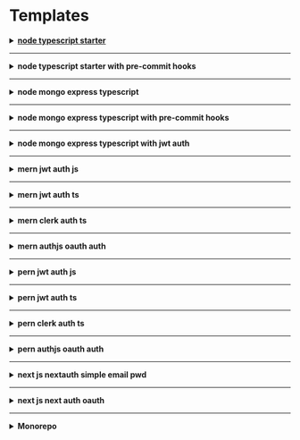 # Templates

<details>
	<summary><strong><a href="https://github.com/GautamRaj-1200/node-ts-starter" target="_blank">node typescript starter </a></strong></summary>
	
A foundational template for any Node.js project using TypeScript. It's configured with essential tools for development, linting, and code formatting to ensure code quality and consistency from the start.

- [x] **node**: The runtime environment for executing JavaScript on the server.
- [x] **typescript**: A statically typed superset of JavaScript that enhances code quality and maintainability.
- [x] **nodemon**: Automatically restarts the node application when file changes in the directory are detected.
- [x] **eslint**: A pluggable and configurable linter tool for identifying and reporting on patterns in JavaScript and TypeScript.
- [x] **prettier**: An opinionated code formatter that enforces a consistent style by parsing your code and re-printing it.
- [x] **gitignore**: A file specifying intentionally untracked files to be ignored by Git.
- [x] **Add type module in package json**: Configures the project to use ES modules, allowing for `import` and `export` syntax.
- [ ] **bash script**: A script for automating setup or deployment tasks (to be added).
- [x] [**Github**](https://github.com/GautamRaj-1200/node-ts-starter)
 
</details>

***

<details>
	<summary><strong>node typescript starter with pre-commit hooks</strong></summary>
	
Builds upon the basic `node typescript starter` by integrating pre-commit hooks. This ensures that code is automatically linted and formatted before it's committed, maintaining high code quality across the project.

- [x] **node**: Server-side JavaScript runtime.
- [x] **typescript**: Statically typed JavaScript superset.
- [x] **nodemon**: Monitors for file changes and auto-restarts the application.
- [x] **eslint**: For static code analysis and enforcing coding standards.
- [x] **prettier**: For consistent code formatting.
- [x] **gitignore**: To exclude unnecessary files from version control.
- [x] **husky**: Enables Git hooks to easily run scripts at different stages of the git process.
- [x] **commitlint**: Checks if your commit messages meet the conventional commit format.
- [x] **lint-staged**: Runs linters on staged git files, preventing bad code from being committed.
- [ ] **bash script**: Automation script for setup/deployment (to be added).

</details>

***

<details>
	<summary><strong>node mongo express typescript</strong></summary>
	
A comprehensive backend starter template for building RESTful APIs. It combines the power of Node.js and Express with TypeScript for type safety and MongoDB for a flexible, NoSQL database solution.

- [x] **node**: The core JavaScript runtime.
- [x] **typescript**: For writing scalable and robust server-side code.
- [x] **nodemon**: For efficient development workflow.
- [x] **eslint**: To maintain code quality.
- [x] **prettier**: For uniform code style.
- [x] **gitignore**: Standard git ignore configuration.
- [ ] **bash script**: Automation script (to be added).

</details>

***

<details>
	<summary><strong>node mongo express typescript with pre-commit hooks</strong></summary>
	
This template enhances the `node mongo express typescript` stack with automated checks before each commit. It's ideal for team projects where maintaining a consistent and error-free codebase is crucial.

- [x] **node**: JavaScript runtime environment.
- [x] **typescript**: Typed JavaScript for robust applications.
- [x] **nodemon**: Auto-restarts the app during development.
- [x] **eslint**: Code linting to catch errors early.
- [x] **prettier**: Automated code formatting.
- [x] **gitignore**: Specifies files for Git to ignore.
- [x] **husky**: Manages and runs Git hooks.
- [x] **commitlint**: Enforces commit message conventions.
- [x] **lint-staged**: Runs linters against staged files.
- [ ] **bash script**: Automation script (to be added).

</details>

***

<details>
	<summary><strong>node mongo express typescript with jwt auth</strong></summary>
	
A secure backend template that includes user authentication using JSON Web Tokens (JWT). It provides a solid foundation for applications requiring user login and protected routes, built with the robust combination of Node.js, Express, MongoDB, and TypeScript.

- [x] **node**: The underlying runtime.
- [x] **express**: Web framework for building APIs.
- [x] **mongodb**: NoSQL database for storing user and application data.
- [x] **typescript**: For type-safe development.
- [x] **jwt**: Implements JSON Web Tokens for secure user authentication and authorization.
- [x] **bcrypt**: For hashing passwords before storing them in the database.
- [x] **Pre-configured routes**: Includes routes for user registration, login, and protected endpoints.
- [ ] **bash script**: Automation script (to be added).

</details>

***

<details>
	<summary><strong>mern jwt auth js</strong></summary>
	
A full-stack template using the MERN stack (MongoDB, Express, React, Node.js) with JavaScript. It comes with a complete JWT authentication flow, including user registration, login, and protected frontend routes.

- [x] **MongoDB**: The NoSQL database.
- [x] **Express**: The backend web framework.
- [x] **React**: The frontend library for building the user interface (using JavaScript).
- [x] **Node.js**: The backend runtime.
- [x] **JWT Authentication**: A complete implementation for securing the application.
- [x] **React Router**: For handling client-side routing.
- [x] **Axios**: For making HTTP requests from the frontend to the backend.

</details>

***

<details>
	<summary><strong>mern jwt auth ts</strong></summary>
	
A type-safe version of the MERN stack template. This template leverages TypeScript across the entire stack (React frontend and Node/Express backend) for improved developer experience and fewer runtime errors. It includes a full JWT authentication system.

- [x] **MongoDB**: NoSQL database.
- [x] **Express**: Backend framework (with TypeScript).
- [x] **React**: Frontend library (with TypeScript and TSX).
- [x] **Node.js**: Backend runtime.
- [x] **JWT Authentication**: End-to-end type-safe authentication flow.
- [x] **Type-safe API routes**: Ensures that frontend requests match backend expectations.

</details>

***

<details>
	<summary><strong>mern clerk auth ts</strong></summary>
	
A modern MERN (TypeScript) stack template that integrates [Clerk](https://clerk.com/) for a complete user management solution. This significantly simplifies authentication and user profile management, offering features like social sign-on, multi-factor authentication, and pre-built UI components out of the box.

- [x] **MongoDB, Express, React (TypeScript), Node.js**: The core MERN stack.
- [x] **Clerk Integration**: Replaces a manual JWT setup with Clerk's robust services.
- [x] **Pre-built UI Components**: Utilizes Clerk's `<SignUp />`, `<SignIn />`, and `<UserProfile />` components for a quick setup.
- [x] **Session Management**: Leverages Clerk's secure session management.

</details>

***

<details>
	<summary><strong>mern authjs oauth auth</strong></summary>
	
A full-stack MERN template that uses [Auth.js](https://authjs.dev/) (formerly NextAuth.js) for handling OAuth authentication. This is ideal for applications that need to support multiple social login providers (e.g., Google, GitHub, Facebook) with ease.

- [x] **MongoDB, Express, React, Node.js**: The core MERN stack.
- [x] **Auth.js**: Implemented on the Express backend to handle OAuth flows and session management.
- [x] **Provider Configuration**: Easily configurable to add a wide range of OAuth providers.
- [x] **Frontend Integration**: React frontend is set up to interact with the Auth.js backend endpoints for login and session status.

</details>

***

<details>
	<summary><strong>pern jwt auth js</strong></summary>
	
A full-stack template featuring the PERN stack (PostgreSQL, Express, React, Node.js) with JavaScript. This is a great choice for applications that require a relational database. It includes a complete JWT authentication implementation.

- [x] **PostgreSQL**: A powerful, open-source object-relational database system.
- [x] **Express**: Backend web framework.
- [x] **React**: Frontend library.
- [x] **Node.js**: Backend runtime.
- [x] **JWT Authentication**: Secure authentication flow using a relational database.
- [x] **Sequelize/Prisma**: An ORM (Object-Relational Mapper) might be included to interact with the PostgreSQL database.

</details>

***

<details>
	<summary><strong>pern jwt auth ts</strong></summary>
	
A type-safe version of the PERN stack template. It uses TypeScript for the React frontend and the Node.js/Express backend, providing strong typing and better tooling when working with a PostgreSQL database.

- [x] **PostgreSQL**: Relational database.
- [x] **Express** (TypeScript): Type-safe backend framework.
- [x] **React** (TypeScript): Type-safe frontend library.
- [x] **Node.js**: Backend runtime.
- [x] **JWT Authentication**: End-to-end type-safe authentication.
- [x] **Type-safe ORM**: Likely includes a type-safe ORM like Prisma or TypeORM.

</details>

***

<details>
	<summary><strong>pern clerk auth ts</strong></summary>
	
A modern, type-safe PERN stack template that integrates [Clerk](https://clerk.com/) for streamlined user management. This template is perfect for a developer who wants the power of a relational database with the simplicity of a managed authentication service.

- [x] **PostgreSQL, Express, React (TypeScript), Node.js**: The core PERN stack.
- [x] **Clerk Integration**: Offloads user management to Clerk's secure and feature-rich platform.
- [x] **Simplified Auth**: Reduces the complexity of building and maintaining authentication logic.

</details>

***

<details>
	<summary><strong>pern authjs oauth auth</strong></summary>
	
A full-stack PERN template that utilizes [Auth.js](https://authjs.dev/) for robust OAuth authentication. It's designed for applications that need to connect with various third-party login providers while using a relational database.

- [x] **PostgreSQL, Express, React, Node.js**: The core PERN stack.
- [x] **Auth.js**: Handles the complexities of OAuth flows.
- [x] **Adapter for Database**: Uses an Auth.js adapter (like the Prisma adapter) to store user and session data in the PostgreSQL database.

</details>

***

<details>
	<summary><strong>next js nextauth simple email pwd</strong></summary>
	
A starter template for a [Next.js](https://nextjs.org/) application featuring basic email and password authentication using [NextAuth.js](https://next-auth.js.org/) (now Auth.js). It provides a secure, server-side authentication solution that is tightly integrated with the Next.js framework.

- [x] **Next.js**: The React framework for production.
- [x] **NextAuth.js**: Provides a complete authentication solution.
- [x] **Credentials Provider**: Configured for handling email and password login.
- [x] **Database Adapter**: Includes an adapter (e.g., for Prisma) to connect to a database for user storage.
- [x] **Protected Pages/API Routes**: Demonstrates how to protect routes and APIs based on user session.

</details>

***

<details>
	<summary><strong>next js next auth oauth</strong></summary>
	
An advanced Next.js template that leverages NextAuth.js to implement OAuth authentication. This template makes it easy to add social login options like Google, GitHub, Twitter, and more to your Next.js application.

- [x] **Next.js**: The core framework.
- [x] **NextAuth.js**: The authentication library.
- [x] **OAuth Providers**: Pre-configured examples for popular OAuth providers.
- [x] **Customizable Callbacks**: Shows how to handle user data after a successful sign-in.
- [x] **Session Management**: Securely manages user sessions using cookies or JWTs.

</details>

***

<details>
	<summary><strong>Monorepo</strong></summary>
	
A repository structure template for managing multiple projects (e.g., a frontend app, a backend API, shared libraries) within a single repository. This approach simplifies dependency management and improves code sharing across projects.

- [x] **Turborepo/Lerna/Nx**: Likely uses a build system/tool like Turborepo, Lerna, or Nx to manage the monorepo.
- [x] **Shared Packages**: Includes a `packages` or `libs` directory for shared code, such as UI components, utility functions, or type definitions.
- [x] **Apps**: An `apps` directory containing the individual applications (e.g., `web`, `api`).
- [x] **Unified Tooling**: Centralized configuration for tools like TypeScript, ESLint, and Prettier.
- [x] **Efficient CI/CD**: Build systems can intelligently run tests and build only the projects that have changed.

</details>
